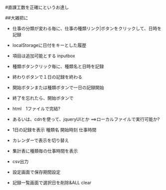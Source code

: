 
#直課工数を正確にというお達し

##大雑把に

- 仕事の分類が変わる毎に、仕事の種類リンク|ボタンをクリックして、日時を記録
- localStorageに日付をキーとした履歴
- 項目は追加可能とする inputbox
- 種類ボタンクリック毎に、種類名と日時を記録
- 終わりボタンで１日の記録を終わる
- 開始ボタンまたは種類ボタンで一日の記録開始
- 終了を忘れたら、開始ボタンで

- html　1ファイルで完結?
- あるいは、cdnを使って、jqueryUIとか ==>ローカルファイルで実行可能か?


- 1日の記録を表示 種類名 開始時刻 仕事時間
- カレンダーで表示を切り替え
- 集計表に種類毎の仕事時間を表示

- csv出力
- 設定画面で保存期間設定
- 記録一覧画面で選択日を削除&ALL clear




